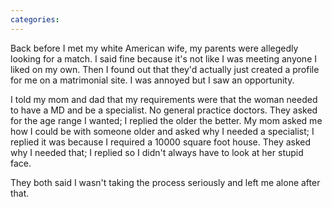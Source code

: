 ```yaml
---
categories: 
---
```


Back before I met my white American wife, my parents were allegedly looking for a match. I said fine because it's not like I was meeting anyone I liked on my own. Then I found out that they'd actually just created a profile for me on a matrimonial site. I was annoyed but I saw an opportunity.

I told my mom and dad that my requirements were that the woman needed to have a MD and be a specialist. No general practice doctors. They asked for the age range I wanted; I replied the older the better. My mom asked me how I could be with someone older and asked why I needed a specialist; I replied it was because I required a 10000 square foot house. They asked why I needed that; I replied so I didn't always have to look at her stupid face.

They both said I wasn't taking the process seriously and left me alone after that.